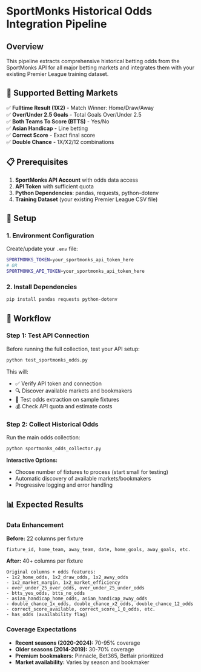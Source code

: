 # SportMonks Historical Odds Integration Pipeline

## Overview

This pipeline extracts comprehensive historical betting odds from the SportMonks API for all major betting markets and integrates them with your existing Premier League training dataset.

## 🎯 Supported Betting Markets

✅ **Fulltime Result (1X2)** - Match Winner: Home/Draw/Away  
✅ **Over/Under 2.5 Goals** - Total Goals Over/Under 2.5  
✅ **Both Teams To Score (BTTS)** - Yes/No  
✅ **Asian Handicap** - Line betting  
✅ **Correct Score** - Exact final score  
✅ **Double Chance** - 1X/X2/12 combinations  

## 📋 Prerequisites

1. **SportMonks API Account** with odds data access
2. **API Token** with sufficient quota
3. **Python Dependencies**: pandas, requests, python-dotenv
4. **Training Dataset** (your existing Premier League CSV file)

## 🔧 Setup

### 1. Environment Configuration

Create/update your `.env` file:
```bash
SPORTMONKS_TOKEN=your_sportmonks_api_token_here
# OR
SPORTMONKS_API_TOKEN=your_sportmonks_api_token_here
```

### 2. Install Dependencies

```bash
pip install pandas requests python-dotenv
```

## 🚀 Workflow

### Step 1: Test API Connection

Before running the full collection, test your API setup:

```bash
python test_sportmonks_odds.py
```

This will:
- ✅ Verify API token and connection
- 🔍 Discover available markets and bookmakers  
- 🎲 Test odds extraction on sample fixtures
- 💰 Check API quota and estimate costs

### Step 2: Collect Historical Odds

Run the main odds collection:

```bash
python sportmonks_odds_collector.py
```

**Interactive Options:**
- Choose number of fixtures to process (start small for testing)
- Automatic discovery of available markets/bookmakers
- Progressive logging and error handling

## 📊 Expected Results

### Data Enhancement

**Before:** 22 columns per fixture
```
fixture_id, home_team, away_team, date, home_goals, away_goals, etc.
```

**After:** 40+ columns per fixture
```
Original columns + odds features:
- 1x2_home_odds, 1x2_draw_odds, 1x2_away_odds
- 1x2_market_margin, 1x2_market_efficiency  
- over_under_25_over_odds, over_under_25_under_odds
- btts_yes_odds, btts_no_odds
- asian_handicap_home_odds, asian_handicap_away_odds
- double_chance_1x_odds, double_chance_x2_odds, double_chance_12_odds
- correct_score_available, correct_score_1_0_odds, etc.
- has_odds (availability flag)
```

### Coverage Expectations

- **Recent seasons (2020-2024):** 70-95% coverage
- **Older seasons (2014-2019):** 30-70% coverage  
- **Premium bookmakers:** Pinnacle, Bet365, Betfair prioritized
- **Market availability:** Varies by season and bookmaker 